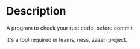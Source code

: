 # Description

A program to check your rust code, before commit.

It's a tool required in teams, ness, zazen project.
